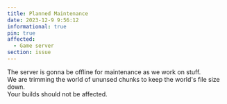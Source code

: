 ```yaml
---
title: Planned Maintenance
date: 2023-12-9 9:56:12
informational: true
pin: true
affected:
  - Game server
section: issue
---
```


The server is gonna be offline for maintenance as we work on stuff.  
We are trimming the world of ununsed chunks to keep the world's file size down.  
Your builds should not be affected.
